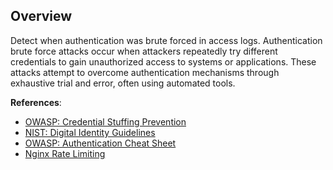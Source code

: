 ## Overview

Detect when authentication was brute forced in access logs. Authentication brute force attacks occur when attackers repeatedly try different credentials to gain unauthorized access to systems or applications. These attacks attempt to overcome authentication mechanisms through exhaustive trial and error, often using automated tools.

**References**:
- [OWASP: Credential Stuffing Prevention](https://cheatsheetseries.owasp.org/cheatsheets/Credential_Stuffing_Prevention_Cheat_Sheet.html)
- [NIST: Digital Identity Guidelines](https://pages.nist.gov/800-63-3/sp800-63b.html)
- [OWASP: Authentication Cheat Sheet](https://cheatsheetseries.owasp.org/cheatsheets/Authentication_Cheat_Sheet.html)
- [Nginx Rate Limiting](https://www.nginx.com/blog/rate-limiting-nginx/) 